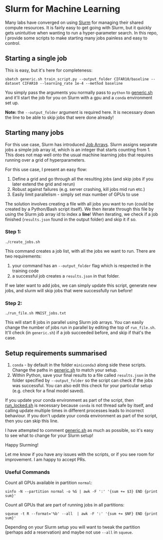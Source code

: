 # Slurm for Machine Learning

Many labs have converged on using [Slurm](https://slurm.schedmd.com/documentation.html) for managing their shared compute resources.
It is fairly easy to get going with Slurm, but it quickly gets unintuitive when wanting to run a hyper-parameter search.
In this repo, I provide some scripts to make starting many jobs painless and easy to control.

## Starting a single job

This is easy, but it's here for completeness:

```
sbatch generic.sh train_script.py --output_folder CIFAR10/baseline --dataset CIFAR10 --learning_rate 1e-4 --method baseline
```

You simply pass the arguments you normally pass to `python` to [generic.sh](generic.sh) and it'll start the job for you on Slurm with a gpu and a `conda` environment set up.

**Note:** the `--output_folder` argument is required here. It is necessary down the line to be able to skip jobs that were done already!

## Starting many jobs

For this use case, Slurm has introduced [Job Arrays](https://slurm.schedmd.com/job_array.html).
Slurm assigns separate jobs a simple job array id, which is an integer that starts counting from 1.
This does not map well onto the usual machine learning jobs that requires running over a grid of hyperparameters.

For this use case, I present an easy flow:
1) Define a grid and go through all the resulting jobs (and skip jobs if you later extend the grid and rerun)
2) Robust against failures (e.g. server crashing, kill jobs mid run etc.)
3) Easily limit parallelism - simply set max number of GPUs to use

The solution involves creating a file with all jobs you want to run (could be created by a Python/Bash script itself).
We then iterate through this file by using the Slurm job array id to index a **line**!
When iterating, we check if a job finished (`results.json` found in the output folder) and skip it if so.

### Step 1:

```
./create_jobs.sh
```

This command creates a job list, with all the jobs we want to run.
There are two requirements: 
1) your command has an `--output_folder` flag which is respected in the training code
2) a successful job creates a `results.json` in that folder.

If we later want to add jobs, we can simply update this script, generate new jobs, and slurm will skip jobs that were successfully run before!

### Step 2:

```
./run_file.sh MNIST_jobs.txt
```

This will start 8 jobs in parallel using Slurm job arrays.
You can easily change the number of jobs run in parallel by editing the top of `run_file.sh`.
It'll check (in `generic.sh`) if a job succeeded before, and skip if that's the case.

## Setup requirements summarised

1. `conda` - by default in the folder `miniconda3` along side these scripts. Change the paths in [generic.sh](generic.sh) to match your setup.
2. Within Python, save your final results to a file called `results.json` in the folder specified by `--output_folder` so the script can check if the jobs was successful. You can also edit this check for your particular setup (e.g. check for a final model saved).

If you update your conda environment as part of the script, then [run\_locked.sh](run_locked.sh) is necessary because `conda` is not thread safe by itself, and calling update multiple times in different processes leads to incorrect behaviour.
If you don't update your conda environment as part of the script, then you can skip this line.

I have attempted to comment [generic.sh](generic.sh) as much as possible, so it's easy to see what to change for your Slurm setup!

Happy Slurming!

Let me know if you have any issues with the scripts, or if you see room for improvement. I am happy to accept PRs.

### Useful Commands

Count all GPUs available in partition `normal`:
```
sinfo -N --partition normal -o %G | awk -F ':' '{sum += $3} END {print sum}'
```

Count all GPUs that are part of running jobs in all partitions:
```
squeue -t R --format='%b' --all  | awk -F ':' '{sum += $NF} END {print sum}'
```

Depending on your Slurm setup you will want to tweak the partition (perhaps add a reservation) and maybe not use `--all` in `squeue`.
